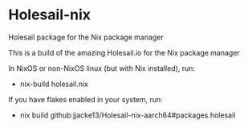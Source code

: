 # Holesail-nix
Holesail package for the Nix package manager

This is a build of the amazing Holesail.io for the Nix package manager

In NixOS or non-NixOS linux (but with Nix installed), run: 

- nix-build holesail.nix

If you have flakes enabled in your system, run:

- nix build github:jjacke13/Holesail-nix-aarch64#packages.holesail
